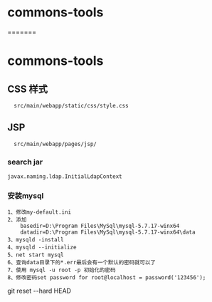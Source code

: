 
# commons-tools
=======
# commons-tools

## CSS 样式
`````
  src/main/webapp/static/css/style.css
`````

## JSP 
`````
  src/main/webapp/pages/jsp/
`````

### search jar 
````
javax.naming.ldap.InitialLdapContext
````

### 安装mysql
````
1、修改my-default.ini
2、添加
	basedir=D:\Program Files\MySql\mysql-5.7.17-winx64
	datadir=D:\Program Files\MySql\mysql-5.7.17-winx64\data
3、mysqld -install
4、mysqld --initialize 
5、net start mysql
6、查询data目录下的*.err最后会有一个默认的密码就可以了
7、使用 mysql -u root -p 初始化的密码
8、修改密码set password for root@localhost = password('123456');
````




git reset --hard  HEAD
